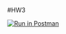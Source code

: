 #HW3


[![Run in Postman](https://run.pstmn.io/button.svg)](https://app.getpostman.com/run-collection/a7d75b73d5013b1fe31f)

